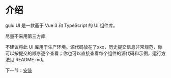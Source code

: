 # 介绍

gulu UI 是一款基于 Vue 3 和 TypeScript 的 UI 组件库。

尽量不采用第三方库

不建议将此 UI 库用于生产环境。源代码放在了xxx，历史提交信息非常规范，你可以按提交的顺序逐个查看；你也可以直接查看每个组件的源代码和示例，运行方法见 README.md。

下一节：[安装](#/doc/install)
